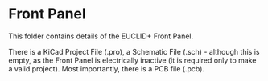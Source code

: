# Front Panel
This folder contains details of the EUCLID+ Front Panel.

There is a KiCad Project File (.pro), a Schematic File (.sch) - although this is empty, as the Front Panel is electrically inactive (it is required only to make a valid project). Most importantly, 
there is a PCB file (.pcb).

